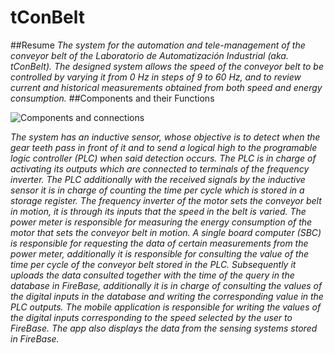 # tConBelt
##Resume
_The system for the automation and tele-management of the conveyor belt of the Laboratorio de Automatización Industrial (aka. tConBelt). The designed system allows the speed of the conveyor belt to be controlled by varying it from 0 Hz in steps of 9 to 60 Hz, and to review current and historical measurements obtained from both speed and energy consumption._
##Components and their Functions

![Components and connections](https://raw.githubusercontent.com/rogergarciaz/tConBelt_Project/master/assets/ingles_tconbelt.jpg)

_The system has an inductive sensor, whose objective is to detect when the gear teeth pass in front of it and to send a logical high to the programable logic controller (PLC) when said detection occurs._
_The PLC is in charge of activating its outputs which are connected to terminals of the frequency inverter. The PLC additionally with the received signals by the inductive sensor it is in charge of counting the time per cycle which is stored in a storage register._
_The frequency inverter of the motor sets the conveyor belt in motion, it is through its inputs that the speed in the belt is varied._
_The power meter is responsible for measuring the energy consumption of the motor that sets the conveyor belt in motion._
_A single board computer (SBC) is responsible for requesting the data of certain measurements from the power meter, additionally it is responsible for consulting the value of the time per cycle of the conveyor belt stored in the PLC. Subsequently it uploads the data consulted together with the time of the query in the database in FireBase, additionally it is in charge of consulting the values of the digital inputs in the database and writing the corresponding value in the PLC outputs._ 
_The mobile application is responsible for writing the values of the digital inputs corresponding to the speed selected by the user to FireBase. The app also displays the data from the sensing systems stored in FireBase._
